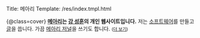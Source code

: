 Title: 메아리
Template: /res/index.tmpl.html

{@class=cover} **[메아리](/about/)는 [강 성훈](/about/kang-seonghoon)의 개인 웹사이트입니다.** 저는 [소프트웨어](/projects/)를 만들고 [글](/articles/)을 씁니다. 가끔 [메아리 저널](/journal/)을 쓰기도 합니다. <small>([더 보기](/sitemap))</small>

